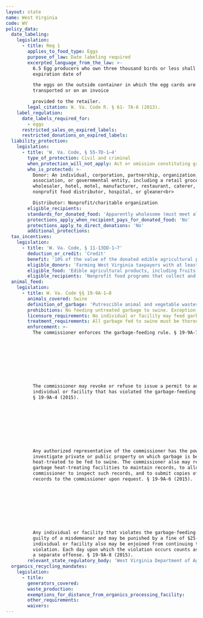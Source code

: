 ```yaml
---
layout: state
name: West Virginia
code: WV
policy_data:
  date_labeling:
    legislation:
      - title: Reg 1
        applies_to_food_type: Eggs
        purpose_of_law: Date labeling required
        excerpted_language_from_the_law: >-
          6.5 Egg producers who own three thousand birds or less shall denote the
          expiration date of

          the eggs on the outside container in which the egg cards are
          transported or on an invoice

          provided to the retailer.
        legal_citation: W. Va. Code R. § 61- 7A-6 (2013).
    label_regulation:
      date_labels_required_for:
        - eggs
      restricted_sales_on_expired_labels:
      restricted_donations_on_expired_labels:
  liability_protection:
    legislation:
      - title: 'W. Va. Code, § 55-7D-1—4'
        type_of_protection: Civil and criminal
        when_protection_will_not_apply: Act or omission constituting gross negligence or intentional misconduct
        who_is_protected: >-
          Donor: An individual, corporation, partnership, organization,
          association, or governmental entity, including a retail grocer,
          wholesaler, hotel, motel, manufacturer, restaurant, caterer, farmer,
          nonprofit food distributor, hospital, or gleaner<br>

          Distributor: Nonprofit/charitable organization
        eligible_recipients:
        standards_for_donated_food: 'Apparently wholesome (must meet all quality and health standards); includes donations of food not readily marketable due to appearance, age, freshness, grade, size, or surplus'
        protections_apply_when_recipient_pays_for_donated_food: 'No'
        protections_apply_to_direct_donations: 'No'
        additional_protections:
  tax_incentives:
    legislation:
      - title: 'W. Va. Code, § 11-13DD-1—7'
        deduction_or_credit: 'Credit'
        benefit: '10% of the value of the donated edible agricultural products, up to $2,500'
        eligible_donors: 'Farming West Virginia taxpayers with at least $1,000 in income from raising edible agricultural products'
        eligible_food: 'Edible agricultural products, including fruits, vegetables, beef, poultry, pork, and fish, raised or grown in West Virginia'
        eligible_recipients: 'Nonprofit food programs that collect and distribute food to persons in need'
  animal_feed:
    legislation:
      - title: W. Va. Code §§ 19-9A-1–8
        animals_covered: Swine
        definition_of_garbage: 'Putrescible animal and vegetable wastes resulting from the handling, preparation, cooking, and consumption of foods including animal carcasses or parts thereof. § 19-9A-1.'
        prohibitions: No feeding untreated garbage to swine. Exception for individual feeding household garbage. § 19-9A-2.
        licensure_requirements: No individual or facility may feed garbage to swine without first obtaining an annual license from the state. § 19-9A-2.
        treatment_requirements: All garbage fed to swine must be thoroughly heated to 212 degrees Fahrenheit for at least 30 minutes or else treated in some other manner approved by the commissioner. § 19-9A-5.
        enforcement: >-
          The commissioner enforces the garbage-feeding rule. § 19-9A-7.









          The commissioner may revoke or refuse to issue a permit to any
          individual or facility that has violated the garbage-feeding rule.
          § 19-9A-4 (2015).









          Any authorized representative of the commissioner has the power to
          investigate private or public property on which garbage is being
          heat-treated to be fed to swine. The commissioner also may require
          garbage heat-treating facilities to maintain records, to allow the
          commissioner to inspect such records, and to submit copies of such
          records to the commissioner upon request. § 19-9A-6 (2015).









          Any individual or facility that violates the garbage-feeding rule is
          guilty of a misdemeanor and may be punished by a fine of $25-$300. The
          individual or facility also may be enjoined from continuing the
          violation. Each day upon which the violation occurs counts as
          a separate offense. § 19-9A-8 (2015).
        relevant_state_regulatory_body: 'West Virginia Department of Agriculture (§ 19-9A-7 (2015)), <a href="http://www.agriculture.wv.gov/Pages/default.aspx" target="_blank">http://www.agriculture.wv.gov/Pages/default.aspx</a>.'
  organics_recycling_mandates:
    legislation:
      - title:
        generators_covered:
        waste_production:
        exemptions_for_distance_from_organics_processing_facility:
        other_requirements:
        waivers:
---
```


